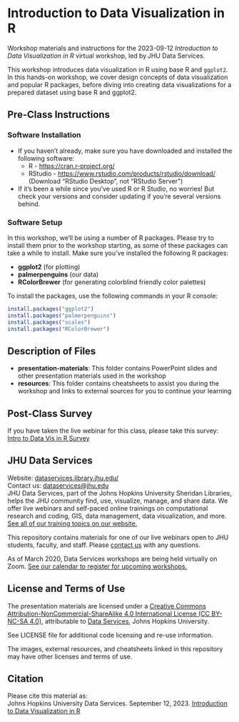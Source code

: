 # Introduction to Data Visualization in R
Workshop materials and instructions for the 2023-09-12 *Introduction to Data Visualization in R* virtual workshop, led by JHU Data Services. 

This workshop introduces data visualization in R using base R and `ggplot2`. In this hands-on workshop, we cover design concepts of data visualization and popular R packages, before diving into creating data visualizations for a prepared dataset using base R and ggplot2.

## Pre-Class Instructions

### Software Installation
- If you haven’t already, make sure you have downloaded and installed the following software: 
	- R - https://cran.r-project.org/
	- RStudio - https://www.rstudio.com/products/rstudio/download/ (Download “RStudio Desktop”, not “RStudio Server”)
- If it’s been a while since you’ve used R or R Studio, no worries! But check your versions and consider updating if you’re several versions behind.

### Software Setup
In this workshop, we’ll be using a number of R packages. Please try to install them prior to the workshop starting, as some of these packages can take a while to install. 
Make sure you’ve installed the following R packages:

- **ggplot2** (for plotting)
- **palmerpenguins** (our data)
- **RColorBrewer** (for generating colorblind friendly color palettes)

To install the packages, use the following commands in your R console:

```r
install.packages("ggplot2")
install.packages("palmerpenguins")
install.packages("scales")
install.packages("RColorBrewer")
```

## Description of Files
- **presentation-materials**: This folder contains PowerPoint slides and other presentation materials used in the workshop
- **resources**: This folder contains cheatsheets to assist you during the workshop and links to external sources for you to continue your learning


## Post-Class Survey
If you have taken the live webinar for this class, please take this survey: [Intro to Data Vis in R Survey](https://www.surveymonkey.com/r/datavis_r)

## JHU Data Services   
Website: [dataservices.library.jhu.edu/](https://dataservices.library.jhu.edu/)   
Contact us: [dataservices@jhu.edu](mailto:dataservices@jhu.edu)   
JHU Data Services, part of the Johns Hopkins University Sheridan Libraries, helps the JHU community find, use, visualize, manage, and share data. We offer live webinars and self-paced online trainings on computational research and coding, GIS, data management, data visualization, and more. [See all of our training topics on our website.](https://dataservices.library.jhu.edu/training-workshops/)   

This repository contains materials for one of our live webinars open to JHU students, faculty, and staff. Please [contact us](mailto:dataservices@jhu.edu) with any questions.

As of March 2020, Data Services workshops are being held virtually on Zoom. [See our calendar to register for upcoming workshops.](https://dataservices.library.jhu.edu/training-workshops/calendar/)


## License and Terms of Use
The presentation materials are licensed under a [Creative Commons Attribution-NonCommercial-ShareAlike 4.0 International License (CC BY-NC-SA 4.0)](https://creativecommons.org/licenses/by-nc-sa/4.0/), attributable to [Data Services](https://dataservices.library.jhu.edu/), Johns Hopkins University. 

See LICENSE file for additional code licensing and re-use information.   

The images, external resources, and cheatsheets linked in this repository may have other licenses and terms of use.


## Citation
Please cite this material as:    
Johns Hopkins University Data Services. September 12, 2023. [Introduction to Data Visualization in R](github.com/jhu-data-services/intro-to-data-visualization-in-r)

